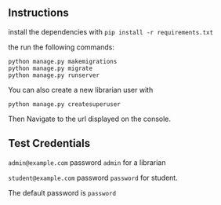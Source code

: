 ## Instructions

install the dependencies with
`pip install -r requirements.txt`

the run the following commands:

```
python manage.py makemigrations
python manage.py migrate
python manage.py runserver
```

You can also create a new librarian user with

`python manage.py createsuperuser`

Then Navigate to the url displayed on the console.


## Test Credentials

`admin@example.com` password `admin` for a librarian

`student@example.com`  password `password` for student.


The default password is `password`
